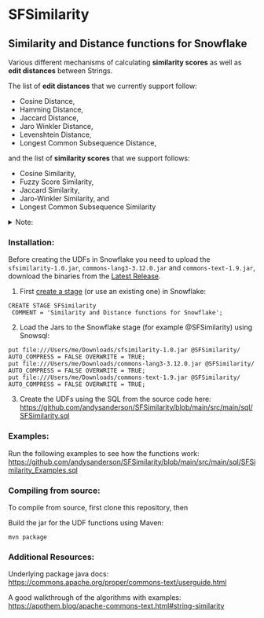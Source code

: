 # SFSimilarity

## Similarity and Distance functions for Snowflake
Various different mechanisms of calculating **similarity scores** as well as **edit distances** between Strings. 

The list of **edit distances** that we currently support follow:
- Cosine Distance,
- Hamming Distance,
- Jaccard Distance,
- Jaro Winkler Distance,
- Levenshtein Distance,
- Longest Common Subsequence Distance,

and the list of **similarity scores** that we support follows:
- Cosine Similarity,
- Fuzzy Score Similarity,
- Jaccard Similarity,
- Jaro-Winkler Similarity, and
- Longest Common Subsequence Similarity


<details>
  <summary>Note:</summary>
  The difference between a "similarity score" and a "distance function" is that a distance functions meets the following qualifications:

 - d(x,y) >= 0, non-negativity or separation axiom 
 - d(x,y) == 0, if and only if, x == y 
 - d(x,y) == d(y,x), symmetry, and 
 - d(x,z) <= d(x,y) + d(y,z), the triangle inequality 
 
 Whereas a "similarity score" need not satisfy all such properties. Though, it is fairly easy to "normalize" a similarity score to manufacture an "edit distance."  
 </details>


### Installation: 

Before creating the UDFs in Snowflake you need to upload the `sfsimilarity-1.0.jar`, `commons-lang3-3.12.0.jar` and `commons-text-1.9.jar`, download the binaries from the [Latest Release](https://github.com/andysanderson/SFSimilarity/releases/latest).

1. First [create a stage](https://docs.snowflake.com/en/sql-reference/sql/create-stage.html) (or use an existing one) in Snowflake:
```
CREATE STAGE SFSimilarity 
 COMMENT = 'Similarity and Distance functions for Snowflake';
```

2. Load the Jars to the Snowflake stage (for example @SFSimilarity) using Snowsql:
```
put file:///Users/me/Downloads/sfsimilarity-1.0.jar @SFSimilarity/ AUTO_COMPRESS = FALSE OVERWRITE = TRUE;
put file:///Users/me/Downloads/commons-lang3-3.12.0.jar @SFSimilarity/ AUTO_COMPRESS = FALSE OVERWRITE = TRUE;
put file:///Users/me/Downloads/commons-text-1.9.jar @SFSimilarity/ AUTO_COMPRESS = FALSE OVERWRITE = TRUE;
````

3. Create the UDFs using the SQL from the source code here: 
  https://github.com/andysanderson/SFSimilarity/blob/main/src/main/sql/SFSimilarity.sql

### Examples:

Run the following examples to see how the functions work:
  https://github.com/andysanderson/SFSimilarity/blob/main/src/main/sql/SFSimilarity_Examples.sql


### Compiling from source: 
To compile from source, first clone this repository, then

Build the jar for the UDF functions using Maven:
```
mvn package
```

### Additional Resources:

Underlying package java docs:
https://commons.apache.org/proper/commons-text/userguide.html

A good walkthrough of the algorithms with examples:
https://apothem.blog/apache-commons-text.html#string-similarity
